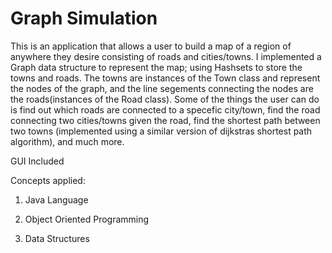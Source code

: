 # Graph Simulation

  This is an application that allows a user to build a map of a region of anywhere they desire consisting of roads and cities/towns. I implemented a Graph data structure to represent the map; using Hashsets to store the towns and roads.  The towns are instances of the Town class and represent the nodes of the graph, and the line segements connecting the nodes are the roads(instances of the Road class). Some of the things the user can do is find out which roads are connected to a specefic city/town, find the road connecting two cities/towns given the road, find the shortest path between two towns (implemented using a similar version of dijkstras shortest path algorithm), and much more. 

GUI Included 

Concepts applied:
1. Java Language

2. Object Oriented Programming 

3. Data Structures


